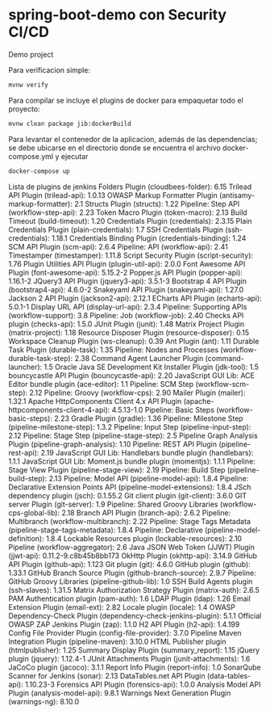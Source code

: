 # spring-boot-demo con Security CI/CD
Demo project

Para verificacion simple:

```bash
mvnw verify
```

Para compilar se incluye el plugins de docker para empaquetar todo el proyecto:

```bash
mvnw clean package jib:dockerBuild
```

Para levantar el contenedor de la aplicacion, además de las dependencias; se debe ubicarse en el directorio donde se encuentra el archivo docker-compose.yml y ejecutar

```bash
docker-compose up
```

Lista de plugins de jenkins
Folders Plugin (cloudbees-folder): 6.15
Trilead API Plugin (trilead-api): 1.0.13
OWASP Markup Formatter Plugin (antisamy-markup-formatter): 2.1
Structs Plugin (structs): 1.22
Pipeline: Step API (workflow-step-api): 2.23
Token Macro Plugin (token-macro): 2.13
Build Timeout (build-timeout): 1.20
Credentials Plugin (credentials): 2.3.15
Plain Credentials Plugin (plain-credentials): 1.7
SSH Credentials Plugin (ssh-credentials): 1.18.1
Credentials Binding Plugin (credentials-binding): 1.24
SCM API Plugin (scm-api): 2.6.4
Pipeline: API (workflow-api): 2.41
Timestamper (timestamper): 1.11.8
Script Security Plugin (script-security): 1.76
Plugin Utilities API Plugin (plugin-util-api): 2.0.0
Font Awesome API Plugin (font-awesome-api): 5.15.2-2
Popper.js API Plugin (popper-api): 1.16.1-2
JQuery3 API Plugin (jquery3-api): 3.5.1-3
Bootstrap 4 API Plugin (bootstrap4-api): 4.6.0-2
Snakeyaml API Plugin (snakeyaml-api): 1.27.0
Jackson 2 API Plugin (jackson2-api): 2.12.1
ECharts API Plugin (echarts-api): 5.0.1-1
Display URL API (display-url-api): 2.3.4
Pipeline: Supporting APIs (workflow-support): 3.8
Pipeline: Job (workflow-job): 2.40
Checks API plugin (checks-api): 1.5.0
JUnit Plugin (junit): 1.48
Matrix Project Plugin (matrix-project): 1.18
Resource Disposer Plugin (resource-disposer): 0.15
Workspace Cleanup Plugin (ws-cleanup): 0.39
Ant Plugin (ant): 1.11
Durable Task Plugin (durable-task): 1.35
Pipeline: Nodes and Processes (workflow-durable-task-step): 2.38
Command Agent Launcher Plugin (command-launcher): 1.5
Oracle Java SE Development Kit Installer Plugin (jdk-tool): 1.5
bouncycastle API Plugin (bouncycastle-api): 2.20
JavaScript GUI Lib: ACE Editor bundle plugin (ace-editor): 1.1
Pipeline: SCM Step (workflow-scm-step): 2.12
Pipeline: Groovy (workflow-cps): 2.90
Mailer Plugin (mailer): 1.32.1
Apache HttpComponents Client 4.x API Plugin (apache-httpcomponents-client-4-api): 4.5.13-1.0
Pipeline: Basic Steps (workflow-basic-steps): 2.23
Gradle Plugin (gradle): 1.36
Pipeline: Milestone Step (pipeline-milestone-step): 1.3.2
Pipeline: Input Step (pipeline-input-step): 2.12
Pipeline: Stage Step (pipeline-stage-step): 2.5
Pipeline Graph Analysis Plugin (pipeline-graph-analysis): 1.10
Pipeline: REST API Plugin (pipeline-rest-api): 2.19
JavaScript GUI Lib: Handlebars bundle plugin (handlebars): 1.1.1
JavaScript GUI Lib: Moment.js bundle plugin (momentjs): 1.1.1
Pipeline: Stage View Plugin (pipeline-stage-view): 2.19
Pipeline: Build Step (pipeline-build-step): 2.13
Pipeline: Model API (pipeline-model-api): 1.8.4
Pipeline: Declarative Extension Points API (pipeline-model-extensions): 1.8.4
JSch dependency plugin (jsch): 0.1.55.2
Git client plugin (git-client): 3.6.0
GIT server Plugin (git-server): 1.9
Pipeline: Shared Groovy Libraries (workflow-cps-global-lib): 2.18
Branch API Plugin (branch-api): 2.6.2
Pipeline: Multibranch (workflow-multibranch): 2.22
Pipeline: Stage Tags Metadata (pipeline-stage-tags-metadata): 1.8.4
Pipeline: Declarative (pipeline-model-definition): 1.8.4
Lockable Resources plugin (lockable-resources): 2.10
Pipeline (workflow-aggregator): 2.6
Java JSON Web Token (JJWT) Plugin (jjwt-api): 0.11.2-9.c8b45b8bb173
OkHttp Plugin (okhttp-api): 3.14.9
GitHub API Plugin (github-api): 1.123
Git plugin (git): 4.6.0
GitHub plugin (github): 1.33.1
GitHub Branch Source Plugin (github-branch-source): 2.9.7
Pipeline: GitHub Groovy Libraries (pipeline-github-lib): 1.0
SSH Build Agents plugin (ssh-slaves): 1.31.5
Matrix Authorization Strategy Plugin (matrix-auth): 2.6.5
PAM Authentication plugin (pam-auth): 1.6
LDAP Plugin (ldap): 1.26
Email Extension Plugin (email-ext): 2.82
Locale plugin (locale): 1.4
OWASP Dependency-Check Plugin (dependency-check-jenkins-plugin): 5.1.1
Official OWASP ZAP Jenkins Plugin (zap): 1.1.0
H2 API Plugin (h2-api): 1.4.199
Config File Provider Plugin (config-file-provider): 3.7.0
Pipeline Maven Integration Plugin (pipeline-maven): 3.10.0
HTML Publisher plugin (htmlpublisher): 1.25
Summary Display Plugin (summary_report): 1.15
jQuery plugin (jquery): 1.12.4-1
JUnit Attachments Plugin (junit-attachments): 1.6
JaCoCo plugin (jacoco): 3.1.1
Report Info Plugin (report-info): 1.0
SonarQube Scanner for Jenkins (sonar): 2.13
DataTables.net API Plugin (data-tables-api): 1.10.23-3
Forensics API Plugin (forensics-api): 1.0.0
Analysis Model API Plugin (analysis-model-api): 9.8.1
Warnings Next Generation Plugin (warnings-ng): 8.10.0